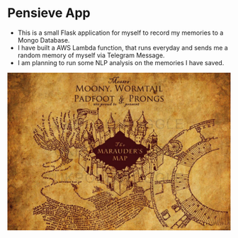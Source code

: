 # Pensieve App

- This is a small Flask application for myself to record my memories to a Mongo Database.
- I have built a AWS Lambda function, that runs everyday and sends me a random memory of myself via Telegram Message.
- I am planning to run some NLP analysis on the memories I have saved.

![pensieve_app_schema](https://github.com/FarukBuldur/pensieve-app/blob/master/static/images/marauder.jpg?raw=true)
